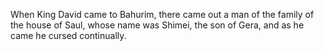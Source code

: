 When King David came to Bahurim, there came out a man of the family of the house of Saul, whose name was Shimei, the son of Gera, and as he came he cursed continually.

